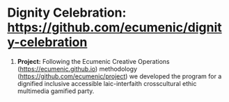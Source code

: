 # Dignity Celebration: https://github.com/ecumenic/dignity-celebration

1. **Project:** Following the Ecumenic Creative Operations (https://ecumenic.github.io) methodology (https://github.com/ecumenic/project) we developed the program for a dignified inclusive accessible laic-interfaith crosscultural ethic multimedia gamified party.

